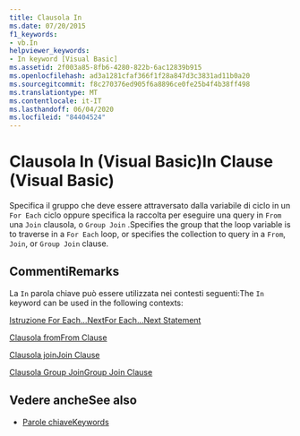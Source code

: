 ```yaml
---
title: Clausola In
ms.date: 07/20/2015
f1_keywords:
- vb.In
helpviewer_keywords:
- In keyword [Visual Basic]
ms.assetid: 2f003a85-8fb6-4280-822b-6ac12839b915
ms.openlocfilehash: ad3a1281cfaf366f1f28a847d3c3831ad11b0a20
ms.sourcegitcommit: f8c270376ed905f6a8896ce0fe25b4f4b38ff498
ms.translationtype: MT
ms.contentlocale: it-IT
ms.lasthandoff: 06/04/2020
ms.locfileid: "84404524"
---
```

# <a name="in-clause-visual-basic"></a><span data-ttu-id="b4647-102">Clausola In (Visual Basic)</span><span class="sxs-lookup"><span data-stu-id="b4647-102">In Clause (Visual Basic)</span></span>
<span data-ttu-id="b4647-103">Specifica il gruppo che deve essere attraversato dalla variabile di ciclo in un `For Each` ciclo oppure specifica la raccolta per eseguire una query in `From` una `Join` clausola, o `Group Join` .</span><span class="sxs-lookup"><span data-stu-id="b4647-103">Specifies the group that the loop variable is to traverse in a `For Each` loop, or specifies the collection to query in a `From`, `Join`, or `Group Join` clause.</span></span>  
  
## <a name="remarks"></a><span data-ttu-id="b4647-104">Commenti</span><span class="sxs-lookup"><span data-stu-id="b4647-104">Remarks</span></span>  
 <span data-ttu-id="b4647-105">La `In` parola chiave può essere utilizzata nei contesti seguenti:</span><span class="sxs-lookup"><span data-stu-id="b4647-105">The `In` keyword can be used in the following contexts:</span></span>  
  
 [<span data-ttu-id="b4647-106">Istruzione For Each...Next</span><span class="sxs-lookup"><span data-stu-id="b4647-106">For Each...Next Statement</span></span>](for-each-next-statement.md)  
  
 [<span data-ttu-id="b4647-107">Clausola from</span><span class="sxs-lookup"><span data-stu-id="b4647-107">From Clause</span></span>](../queries/from-clause.md)  
  
 [<span data-ttu-id="b4647-108">Clausola join</span><span class="sxs-lookup"><span data-stu-id="b4647-108">Join Clause</span></span>](../queries/join-clause.md)  
  
 [<span data-ttu-id="b4647-109">Clausola Group Join</span><span class="sxs-lookup"><span data-stu-id="b4647-109">Group Join Clause</span></span>](../queries/group-join-clause.md)  
  
## <a name="see-also"></a><span data-ttu-id="b4647-110">Vedere anche</span><span class="sxs-lookup"><span data-stu-id="b4647-110">See also</span></span>

- [<span data-ttu-id="b4647-111">Parole chiave</span><span class="sxs-lookup"><span data-stu-id="b4647-111">Keywords</span></span>](../keywords/index.md)
